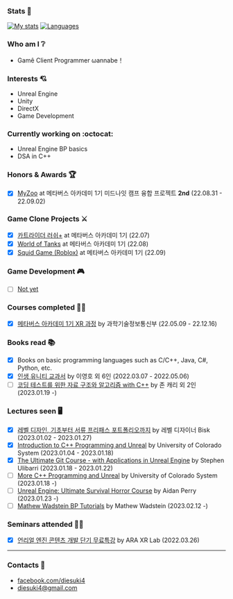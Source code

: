 ### Stats :muscle:
[![My stats](https://github-readme-stats.vercel.app/api?username=diesuki4&hide=issues&show_icons=true)](https://github.com/anuraghazra/github-readme-stats)
[![Languages](https://github-readme-stats.vercel.app/api/top-langs/?username=diesuki4&layout=compact)](https://github.com/anuraghazra/github-readme-stats)

### Who am I :grey_question:
- Gamê Client Programmer ωannabe！

### Interests :cupid:
- Unreal Engine
- Unity
- DirectX
- Game Development

### Currently working on :octocat:
- Unreal Engine BP basics
- DSA in C++

### Honors & Awards :trophy:
- [x] [MyZoo](https://mtvs.kr/user/project/view?bbsCd=BBS_00007&bbscCd=BBSC_00416) at 메타버스 아카데미 1기 미드나잇 캠프 융합 프로젝트 **2nd** (22.08.31 - 22.09.02)

### Game Clone Projects :crossed_swords:
- [x] [카트라이더 러쉬+](https://mtvs.kr/user/project/view?bbsCd=BBS_00007&bbscCd=BBSC_00218) at 메타버스 아카데미 1기 (22.07)
- [x] [World of Tanks](https://mtvs.kr/user/project/view?bbsCd=BBS_00007&bbscCd=BBSC_00344) at 메타버스 아카데미 1기 (22.08)
- [x] [Squid Game (Roblox)](https://mtvs.kr/user/project/view?bbsCd=BBS_00007&bbscCd=BBSC_00533) at 메타버스 아카데미 1기 (22.09)

### Game Development :video_game:
- [ ] [Not yet](#)

### Courses completed :man_technologist:
- [x] [메타버스 아카데미 1기 XR 과정](https://atic.ac/metaverse/index.do) by 과학기술정보통신부 (22.05.09 - 22.12.16)

### Books read :books:
- [x] Books on basic programming languages such as C/C++, Java, C#, Python, etc.
- [x] [인생 유니티 교과서](https://www.aladin.co.kr/shop/wproduct.aspx?ItemId=239735810) by 이영호 외 6인 (2022.03.07 - 2022.05.06)
- [ ] [코딩 테스트를 위한 자료 구조와 알고리즘 with C++](https://www.aladin.co.kr/shop/wproduct.aspx?ItemId=257288899) by 존 캐리 외 2인 (2023.01.19 -)

### Lectures seen :desktop_computer:
- [x] [레벨 디자인, 기초부터 서류 프리패스 포트폴리오까지](https://coloso.co.kr/products/gamegraphic-bisk) by 레벨 디자이너 Bisk (2023.01.02 - 2023.01.27)
- [x] [Introduction to C++ Programming and Unreal](https://www.coursera.org/learn/introductionprogrammingunreal) by University of Colorado System (2023.01.04 - 2023.01.18)
- [x] [The Ultimate Git Course - with Applications in Unreal Engine](https://www.udemy.com/course/the-ultimate-git-course-with-applications-in-unreal-engine/) by Stephen Ulibarri (2023.01.18 - 2023.01.22)
- [ ] [More C++ Programming and Unreal](https://www.coursera.org/learn/more-programming-unreal) by University of Colorado System (2023.01.18 -)
- [ ] [Unreal Engine: Ultimate Survival Horror Course](https://www.udemy.com/course/unreal-engine-ultimate-survival-horror-course/) by Aidan Perry (2023.01.23 -)
- [ ] [Mathew Wadstein BP Tutorials](https://www.youtube.com/watch?v=mP8HJkccCzw&list=UULFOVfF7PfLbRdVEm0hONTrNQ) by Mathew Wadstein (2023.02.12 -)

### Seminars attended :man_teacher:
- [x] [언리얼 엔진 콘텐츠 개발 단기 무료특강](https://onoffmix.com/event/252710) by ARA XR Lab (2022.03.26)
----

### Contacts :email:
- [facebook.com/diesuki4](https://facebook.com/diesuki4)
- diesuki4@gmail.com
